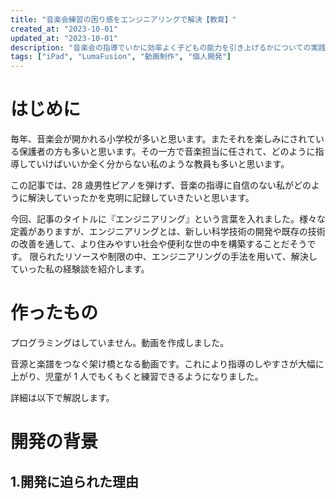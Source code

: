 ```yaml
---
title: "音楽会練習の困り感をエンジニアリングで解決【教育】"
created_at: "2023-10-01"
updated_at: "2023-10-01"
description: "音楽会の指導でいかに効率よく子どもの能力を引き上げるかについての実践です。"
tags: ["iPad", "LumaFusion", "動画制作", "個人開発"]
---
```


# はじめに

毎年、音楽会が開かれる小学校が多いと思います。またそれを楽しみにされている保護者の方も多いと思います。その一方で音楽担当に任されて、どのように指導していけばいいか全く分からない私のような教員も多いと思います。

この記事では、28 歳男性ピアノを弾けず、音楽の指導に自信のない私がどのように解決していったかを克明に記録していきたいと思います。

今回、記事のタイトルに『エンジニアリング』という言葉を入れました。様々な定義がありますが、エンジニアリングとは、新しい科学技術の開発や既存の技術の改善を通して、より住みやすい社会や便利な世の中を構築することだそうです。
限られたリソースや制限の中、エンジニアリングの手法を用いて、解決していった私の経験談を紹介します。

# 作ったもの

プログラミングはしていません。動画を作成しました。

音源と楽譜をつなぐ架け橋となる動画です。これにより指導のしやすさが大幅に上がり、児童が 1 人でもくもくと練習できるようになりました。

詳細は以下で解説します。

# 開発の背景

## 1.開発に迫られた理由
